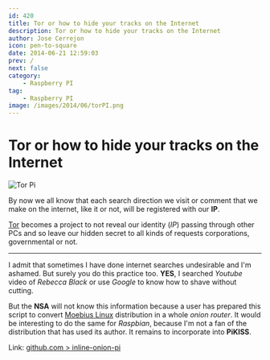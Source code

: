 ```yaml
---
id: 420
title: Tor or how to hide your tracks on the Internet
description: Tor or how to hide your tracks on the Internet
author: Jose Cerrejon
icon: pen-to-square
date: 2014-06-21 12:59:03
prev: /
next: false
category:
    - Raspberry PI
tag:
    - Raspberry PI
image: /images/2014/06/torPI.png
---
```


# Tor or how to hide your tracks on the Internet

![Tor Pi](/images/2014/06/torPI.png)

By now we all know that each search direction we visit or comment that we make on the internet, like it or not, will be registered with our **IP**.

[Tor](https://en.wikipedia.org/wiki/Tor) becomes a project to not reveal our identity (_IP_) passing through other PCs and so leave our hidden secret to all kinds of requests corporations, governmental or not.

---

I admit that sometimes I have done internet searches undesirable and I'm ashamed. But surely you do this practice too. **YES**, I searched _Youtube_ video of _Rebecca Black_ or use _Google_ to know how to shave without cutting.

But the **NSA** will not know this information because a user has prepared this script to convert [Moebius Linux](https://moebiuslinux.sourceforge.net/) distribution in a whole _onion router_. It would be interesting to do the same for _Raspbian_, because I'm not a fan of the distribution that has used its author. It remains to incorporate into **PiKISS**.

Link: [github.com > inline-onion-pi](https://github.com/blufro93/inline-onion-pi)
